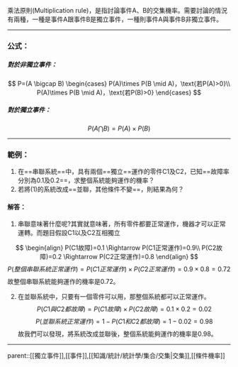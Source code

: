 乘法原則(Multiplication rule)，是指討論事件A、B的交集機率。需要討論的情況有兩種，一種是事件A跟事件B是獨立事件，一種則事件A與事件B非獨立事件。
- - -
### 公式：
##### 對於非獨立事件：
$$
P=(A \bigcap B)
\begin{cases}
P(A)\times P(B \mid A)，\text{若P(A)>0}\\
P(A)\times P(B \mid A)，\text{若P(B)>0}
\end{cases}
$$
##### 對於獨立事件：
$$P(A \bigcap B)=P(A) \times P(B)$$
- - -
### 範例：
1. 在==串聯系統==中，具有兩個==獨立==運作的零件C1及C2，已知==故障率分別為0.1及0.2==，求整個系統能夠運作的機率？
2. 若將(1)的系統改成==並聯，其他條件不變==，則結果為何？


#### 解答：
1. 串聯意味著什麼呢?其實就意味著，所有零件都要正常運作，機器才可以正常運轉。而題目假設C1以及C2互相獨立

$$
\begin{align}
P(C1故障)=0.1 \Rightarrow P(C1正常運作)=0.9\\
P(C2故障)=0.2 \Rightarrow P(C2正常運作)=0.8
\end{align}
$$
$$
P(整個串聯系統正常運作)=P(C1正常運作)\times P(C2正常運作)=0.9\times0.8=0.72
$$
故整個串聯系統能夠運作的機率是0.72。


2. 在並聯系統中，只要有一個零件可以用，那整個系統都可以正常運作。
$$P(C1與C2都故障)=P(C1故障)\times P(C2故障)=0.1 \times 0.2 = 0.02$$
$$
P(並聯系統正常運作)=1-P(C1和C2都故障)=1-0.02=0.98
$$
故我們可以發現，將系統改成並聯後，整個系統能夠運作的機率是0.98。
- - -
parent::[[獨立事件]],[[事件]],[[知識/統計/統計學/集合/交集|交集]],[[條件機率]]
